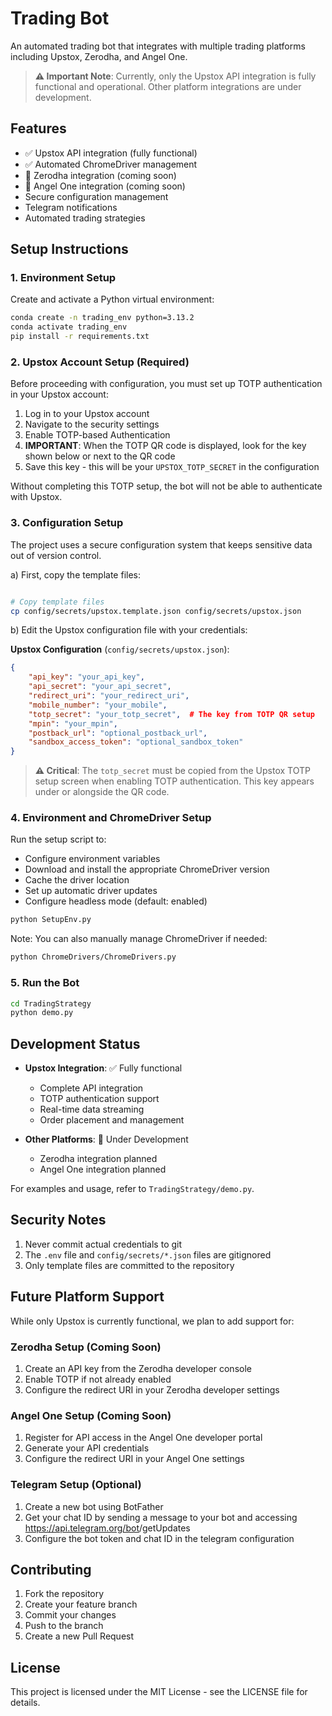 # Trading Bot

An automated trading bot that integrates with multiple trading platforms including Upstox, Zerodha, and Angel One.

> **⚠️ Important Note**: Currently, only the Upstox API integration is fully functional and operational. Other platform integrations are under development.

## Features

- ✅ Upstox API integration (fully functional)
- ✅ Automated ChromeDriver management
- 🚧 Zerodha integration (coming soon)
- 🚧 Angel One integration (coming soon)
- Secure configuration management
- Telegram notifications
- Automated trading strategies

## Setup Instructions

### 1. Environment Setup

Create and activate a Python virtual environment:
```bash
conda create -n trading_env python=3.13.2
conda activate trading_env
pip install -r requirements.txt
```

### 2. Upstox Account Setup (Required)

Before proceeding with configuration, you must set up TOTP authentication in your Upstox account:

1. Log in to your Upstox account
2. Navigate to the security settings
3. Enable TOTP-based Authentication
4. **IMPORTANT**: When the TOTP QR code is displayed, look for the key shown below or next to the QR code
5. Save this key - this will be your `UPSTOX_TOTP_SECRET` in the configuration

Without completing this TOTP setup, the bot will not be able to authenticate with Upstox.

### 3. Configuration Setup

The project uses a secure configuration system that keeps sensitive data out of version control.

a) First, copy the template files:
```bash

# Copy template files
cp config/secrets/upstox.template.json config/secrets/upstox.json
```

b) Edit the Upstox configuration file with your credentials:

**Upstox Configuration** (`config/secrets/upstox.json`):
```json
{
    "api_key": "your_api_key",
    "api_secret": "your_api_secret",
    "redirect_uri": "your_redirect_uri",
    "mobile_number": "your_mobile",
    "totp_secret": "your_totp_secret",  # The key from TOTP QR setup
    "mpin": "your_mpin",
    "postback_url": "optional_postback_url",
    "sandbox_access_token": "optional_sandbox_token"
}
```

> **⚠️ Critical**: The `totp_secret` must be copied from the Upstox TOTP setup screen when enabling TOTP authentication. This key appears under or alongside the QR code.

### 4. Environment and ChromeDriver Setup

Run the setup script to:
- Configure environment variables
- Download and install the appropriate ChromeDriver version
- Cache the driver location
- Set up automatic driver updates
- Configure headless mode (default: enabled)

```bash
python SetupEnv.py
```

Note: You can also manually manage ChromeDriver if needed:
```bash
python ChromeDrivers/ChromeDrivers.py
```

### 5. Run the Bot

```bash
cd TradingStrategy
python demo.py
```

## Development Status

- **Upstox Integration**: ✅ Fully functional
  - Complete API integration
  - TOTP authentication support
  - Real-time data streaming
  - Order placement and management
  
- **Other Platforms**: 🚧 Under Development
  - Zerodha integration planned
  - Angel One integration planned

For examples and usage, refer to `TradingStrategy/demo.py`.

## Security Notes

1. Never commit actual credentials to git
2. The `.env` file and `config/secrets/*.json` files are gitignored
3. Only template files are committed to the repository

## Future Platform Support

While only Upstox is currently functional, we plan to add support for:

### Zerodha Setup (Coming Soon)
1. Create an API key from the Zerodha developer console
2. Enable TOTP if not already enabled
3. Configure the redirect URI in your Zerodha developer settings

### Angel One Setup (Coming Soon)
1. Register for API access in the Angel One developer portal
2. Generate your API credentials
3. Configure the redirect URI in your Angel One settings

### Telegram Setup (Optional)
1. Create a new bot using BotFather
2. Get your chat ID by sending a message to your bot and accessing https://api.telegram.org/bot<YourBOTToken>/getUpdates
3. Configure the bot token and chat ID in the telegram configuration

## Contributing

1. Fork the repository
2. Create your feature branch
3. Commit your changes
4. Push to the branch
5. Create a new Pull Request

## License

This project is licensed under the MIT License - see the LICENSE file for details.

